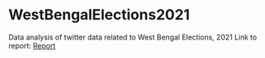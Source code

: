 # WestBengalElections2021

Data analysis of twitter data related to West Bengal Elections, 2021
Link to report: [Report](https://github.com/Samidha09/WestBengalElections2021/blob/main/Report.pdf)
